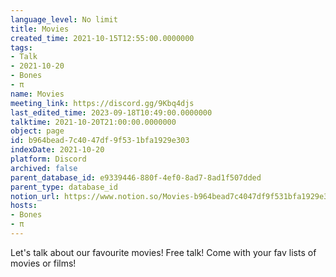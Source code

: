 ```yaml
---
language_level: No limit
title: Movies
created_time: 2021-10-15T12:55:00.0000000
tags:
- Talk
- 2021-10-20
- Bones
- π
name: Movies
meeting_link: https://discord.gg/9Kbq4djs
last_edited_time: 2023-09-18T10:49:00.0000000
talktime: 2021-10-20T21:00:00.0000000
object: page
id: b964bead-7c40-47df-9f53-1bfa1929e303
indexDate: 2021-10-20
platform: Discord
archived: false
parent_database_id: e9339446-880f-4ef0-8ad7-8ad1f507dded
parent_type: database_id
notion_url: https://www.notion.so/Movies-b964bead7c4047df9f531bfa1929e303
hosts:
- Bones
- π
---
```


Let's talk about our favourite movies!
Free talk! Come with your fav lists of movies or films!


